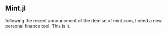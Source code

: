 ## Mint.jl

following the recent announcment of the demise of mint.com, I need a new personal finance tool. This is it.